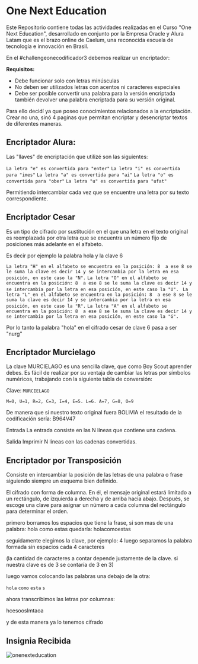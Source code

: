 # One Next Education

Este Repositorio contiene todas las actividades realizadas en el Curso "One Next Education", desarrollado en conjunto por la Empresa Oracle y Alura Latam que es el brazo online de Caelum, una reconocida escuela de tecnología e innovación en Brasil.

En el #challengeonecodificador3 debemos realizar un encriptador:

**Requisitos:**
- Debe funcionar solo con letras minúsculas
- No deben ser utilizados letras con acentos ni caracteres especiales
- Debe ser posible convertir una palabra para la versión encriptada también devolver una palabra encriptada para su versión original. 

Para ello decidí ya que poseo conocimientos relacionados a la encriptación.
Crear no una, sinó 4 paginas que permitan encriptar y desencriptar textos de diferentes maneras.

## Encriptador Alura:

Las "llaves" de encriptación que utilizé son las siguientes:

`La letra "e" es convertida para "enter"`
`La letra "i" es convertida para "imes"`
`La letra "a" es convertida para "ai"`
`La letra "o" es convertida para "ober"`
`La letra "u" es convertida para "ufat"`

Permitiendo intercambiar cada vez que se encuentre una letra por su texto correspondiente.

## Encriptador Cesar

Es un tipo de cifrado por sustitución en el que una letra en el texto original es reemplazada por otra letra que se encuentra un número fijo de posiciones más adelante en el alfabeto. 

 Es decir por ejemplo la palabra hola y la clave 6

 `La letra "H" en el alfabeto se encuentra en la posición: 8  a ese 8 se le suma la clave es decir 14 y se intercambia por la letra en esa posición, en este caso la "N".`
 `La letra "O" en el alfabeto se encuentra en la posición: 8  a ese 8 se le suma la clave es decir 14 y se intercambia por la letra en esa posición, en este caso la "U".`
` La letra "L" en el alfabeto se encuentra en la posición: 8  a ese 8 se le suma la clave es decir 14 y se intercambia por la letra en esa posición, en este caso la "R".`
 `La letra "A" en el alfabeto se encuentra en la posición: 8  a ese 8 se le suma la clave es decir 14 y se intercambia por la letra en esa posición, en este caso la "G".`

 Por lo tanto la palabra "hola" en el cifrado cesar de clave 6 pasa a ser "nurg"

## Encriptador Murcielago

La clave MURCIELAGO es una sencilla clave, que como Boy Scout aprender debes. Es fácil de realizar por su ventaja de cambiar las letras por símbolos numéricos, trabajando con la siguiente tabla de conversión:

Clave: `MURCIELAGO`

`M=0, U=1, R=2, C=3, I=4, E=5. L=6. A=7, G=8, O=9`

De manera que si nuestro texto original fuera BOLIVIA 
el resultado de la codificación sería: B964V47

Entrada
La entrada consiste en las N líneas que contiene una cadena.

Salida
Imprimir N líneas con las cadenas convertidas.


## Encriptador por Transposición

Consiste en intercambiar la posición de las letras de una palabra o frase siguiendo siempre un esquema bien definido.

El cifrado con forma de columna. En él, el mensaje original estará limitado a un rectángulo, de izquierda a derecha y de arriba hacia abajo. Después, se escoge una clave para asignar un número a cada columna del rectángulo para determinar el orden.

primero borramos los espacios que tiene la frase, si son mas de una palabra:
hola como estas quedaría: holacomoestas

seguidamente elegimos la clave, por ejemplo: 4
luego separamos la palabra formada sin espacios cada 4 caracteres 

(la cantidad de caracteres a contar depende justamente de la clave. si nuestra clave es de  3 se contaría de 3 en 3)

luego vamos colocando las palabras una debajo de la otra:

`hola`
`como`
`esta`
`s`

ahora transcribimos las letras por columnas:

hcesooslmtaoa

y de esta manera ya lo tenemos cifrado


## Insignia Recibida

![onenexteducation](https://d335luupugsy2.cloudfront.net/cms%2Ffiles%2F10224%2F1659462746Badge_Sharer_Alura_ChallengeOracleONE_2000x2000_V3.png?utm_campaign=alura_latam_-_challenge_email_projeto_1_esp&utm_medium=email&utm_source=RD+Station)
